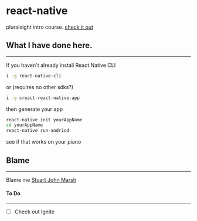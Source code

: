 # react-native
pluralsight intro course. [check it out](https://app.pluralsight.com/library/courses/react-native-fundamentals/table-of-contents "React Native on Pluralsight")

## What I have done here.
---
If you haven't already install React Native CLI

```bash
i -g react-native-cli
```
or (requires no other sdks?)
```bash 
i -g creact-react-native-app 
```
then generate your app
```bash
react-native init yourAppName
cd yourAppName
react-native run-andriod
```
see if that works on your piano
## Blame
---
Blame me [Stuart John Marsh](https://gostugo.com)

#### To Do 
---
* [ ] Check out Ignite